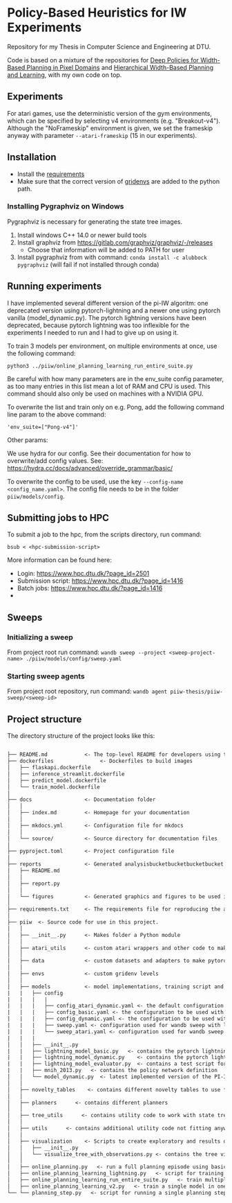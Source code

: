 # Policy-Based Heuristics for IW Experiments
Repository for my Thesis in Computer Science and Engineering at DTU.

Code is based on a mixture of the repositories for [Deep Policies for Width-Based Planning in Pixel Domains](https://arxiv.org/abs/1904.07091) and [Hierarchical Width-Based Planning and Learning](https://arxiv.org/abs/2101.06177), with my own code on top.

## Experiments
For atari games, use the deterministic version of the gym environments, which can be specified by selecting v4 environments (e.g. "Breakout-v4"). Although the "NoFrameskip" environment is given, we set the frameskip anyway with parameter ```--atari-frameskip``` (15 in our experiments).

## Installation
* Install the [requirements](requirements.txt)
* Make sure that the correct version of [gridenvs](https://github.com/andste97/gridenvs) are added to the python path.

### Installing Pygraphviz on Windows
Pygraphviz is necessary for generating the state tree images.

1. Install windows C++ 14.0 or newer build tools
2. Install graphviz from <https://gitlab.com/graphviz/graphviz/-/releases>
    * Choose that information will be added to PATH for user
3. Install pygraphviz from with command: `conda install -c alubbock pygraphviz` (will fail if not installed through conda)


## Running experiments

I have implemented several different version of the pi-IW algoritm: one deprecated version using pytorch-lightning 
and a newer one using pytorch vanilla (model_dynamic.py). The pytorch lightning versions have been deprecated,
because pytorch lightning was too inflexible for the experiments I needed to run and I had to give up on using it.

To train 3 models per environment, on multiple environments at once, use the following command:

`
python3 ../piiw/online_planning_learning_run_entire_suite.py
`

Be careful with how many parameters are in the env_suite config parameter, as too many entries in this list 
mean a lot of RAM and CPU is used. This command should also only be used on machines with a NVIDIA GPU.

To overwrite the list and train only on e.g. Pong, add the following command line param to the above command:

`'env_suite=["Pong-v4"]'`

Other params:

We use hydra for our config. See their documentation for how to overwrite/add config values.
See: https://hydra.cc/docs/advanced/override_grammar/basic/

To overwrite the config to be used, use the key `--config-name <config_name.yaml>`. The config file needs to be
in the folder `piiw/models/config`.

## Submitting jobs to HPC

To submit a job to the hpc, from the scripts directory, run command:

`bsub < <hpc-submission-script>`

More information can be found here:
* Login: <https://www.hpc.dtu.dk/?page_id=2501>
* Submission script: <https://www.hpc.dtu.dk/?page_id=1416>
* Batch jobs: <https://www.hpc.dtu.dk/?page_id=1416>
* 

## Sweeps

### Initializing a sweep
From project root run command: 
`wandb sweep --project <sweep-project-name> ./piiw/models/config/sweep.yaml`

### Starting sweep agents
From project root repository, run command:
`wandb agent piiw-thesis/piiw-sweep/<sweep-id>`


## Project structure

The directory structure of the project looks like this:

```txt

├── README.md            <- The top-level README for developers using this project.
├── dockerfiles               <- Dockerfiles to build images
│   ├── flaskapi.dockerfile
│   ├── inference_streamlit.dockerfile
│   ├── predict_model.dockerfile
│   └── train_model.dockerfile
│  
├── docs                 <- Documentation folder
│   │
│   ├── index.md         <- Homepage for your documentation
│   │
│   ├── mkdocs.yml       <- Configuration file for mkdocs
│   │
│   └── source/          <- Source directory for documentation files
│
├── pyproject.toml       <- Project configuration file
│
├── reports              <- Generated analysisbucketbucketbucketbucket as HTML, PDF, LaTeX, etc.
│   ├── README.md
│   │
│   ├── report.py
│   │
│   └── figures          <- Generated graphics and figures to be used in reporting
│
├── requirements.txt     <- The requirements file for reproducing the analysis environment
│
├── piiw  <- Source code for use in this project.
│   │
│   ├── __init__.py      <- Makes folder a Python module   
│   │
│   ├── atari_utils      <- custom atari wrappers and other code to make atari envs work with the code
│   │
│   ├── data             <- custom datasets and adapters to make pytorch lightning work with the experience replay dataset
│   │
│   ├── envs             <- custom gridenv levels
│   │
│   ├── models           <- model implementations, training script and prediction script
|   |   ├── config
|   |   |   |
|   |   |   ├── config_atari_dynamic.yaml <- the default configuration to be used for Atari. Configured for the final experiment shown in the thesis.
|   |   |   ├── config_basic.yaml <- the configuration to be used with lightning_model_basic.py. Only for gridenvs!
|   |   |   ├── config_dynamic.yaml <- the configuration to be used with lightning_model_dynamic.py. Only for gridenvs!
|   |   |   ├── sweep.yaml <- configuration used for wandb sweep with lightning model on Gridenvs
|   |   |   └── sweep_atari.yaml <- configuration used for wandb sweep with lightning model on Atari games
|   |   |
│   │   ├── __init__.py
|   |   ├── lightning_model_basic.py   <- contains the pytorch lightning version of pi-iw with BASIC features. Deprecated.
|   |   ├── lightning_model_dynamic.py    <- contains the pytorch lightning version of pi-iw with dynamic features. Deprecated.
|   |   ├── lightning_model_evaluator.py  <- contains a test script for running tests on checkpoints of the lightning models. deprecated.
|   |   ├── mnih_2013.py   <- contains the policy network definition
│   │   └── model_dynamic.py  <- latest implemented version of the PI-IW algorithm, with pytorch vanilla. Use this one for any experiments!
│   │
│   ├── novelty_tables    <- contains different novelty tables to use for width-based planners
│   │
│   ├── planners      <- contains different planners
│   │
│   ├── tree_utils      <- contains utility code to work with state trees
│   │
│   ├── utils      <- contains additional utility code not fitting anywhere else
│   │
│   ├── visualization    <- Scripts to create exploratory and results oriented visualizations
│   │   ├── __init__.py
│   │   └── visualize_tree_with_observations.py <- contains the tree visualizations script used for generating tree plots in the thesis.
│   │
│   ├── online_planning.py   <- run a full planning episode using basic features and the solver, using a uniform policy to sample actions
│   ├── online_planning_learning_lightning.py   <- script for training the model using lightning_model_basic.py or lightning_model_dynamic.py deprecated
│   ├── online_planning_learning_run_entire_suite.py   <- train multiple models in parallel in multiple environments. 3 models with different seeds/environment, multiple environments can be trained at once. Use this script for experiments.
│   ├── online_planning_learning_v2.py   <- train a single model in one environment using model_dynamic.py
└── └── planning_step.py   <- script for running a single planning step using basic features and the solver, using a uniform policy to sample actions  
```
